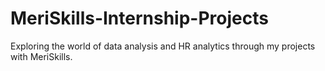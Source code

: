 # MeriSkills-Internship-Projects
Exploring the world of data analysis and HR analytics through my projects with MeriSkills.
